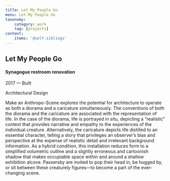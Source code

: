 ```yaml
---
title: Let My People Go
menu: Let My People Go
taxonomy:
    category: work
    tag: [projects]
content:
	items: '@self.siblings'
---
```



## Let My People Go
#### Synagogue restroom renovation

<span class="textcolor">2017 — Built</span>

Architectural Design

Make an Anthropo-Scene explores the potential for architecture to operate as both a diorama and a caricature simultaneously. The conventions of both the diorama and the caricature are associated with the representation of life. In the case of the diorama, life is portrayed in situ, depicting a “realistic” context that provides narrative and empathy to the experiences of the individual creature. Alternatively, the caricature depicts life distilled to an essential character, telling a story that privileges an observer’s bias and perspective at the expense of realistic detail and irrelevant background information. As a hybrid condition, this installation reduces form to a simplified volumetric outline and a slightly erroneous and cartoonish shadow that makes occupiable space within and around a shallow exhibition alcove. Passersby are invited to pop their head in, be hugged by, or sit between these creaturely figures—to become a part of the ever-changing scene.